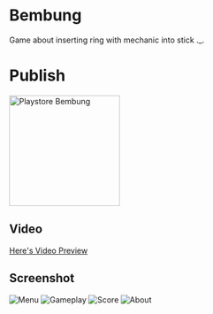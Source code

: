 # Bembung
Game about inserting ring with mechanic into stick ._.

# Publish
<a href="https://play.google.com/store/apps/details?id=com.arksana.bembung">
 <img alt="Playstore Bembung" src="https://play.google.com/intl/id/badges/static/images/badges/en_badge_web_generic.png" width=200>
</a>

## Video
[Here's Video Preview](https://www.youtube.com/watch?v=r3WPP6RSAas)

## Screenshot
![Menu](https://github.com/Leguna/Bembung/blob/master/BembungPreview/SS%20(4).png)
![Gameplay](https://github.com/Leguna/Bembung/blob/master/BembungPreview/SS%20(6).png)
![Score](https://github.com/Leguna/Bembung/blob/master/BembungPreview/SS%20Score.png)
![About](https://github.com/Leguna/Bembung/blob/master/BembungPreview/SS%20Credit.png)
